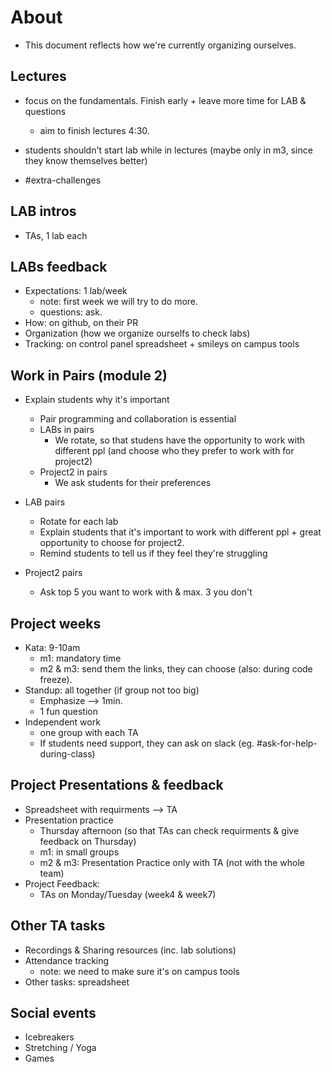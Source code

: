 
# About

- This document reflects how we're currently organizing ourselves.



##  Lectures

- focus on the fundamentals. Finish early + leave more time for LAB & questions
  - aim to finish lectures 4:30.

- students shouldn't start lab while in lectures (maybe only in m3, since they know themselves better)

- #extra-challenges


##  LAB intros
  - TAs, 1 lab each



## LABs feedback
- Expectations: 1 lab/week
  - note: first week we will try to do more. 
  - questions: ask.
- How: on github, on their PR
- Organization (how we organize ourselfs to check labs)
- Tracking: on control panel spreadsheet + smileys on campus tools



## Work in Pairs (module 2)
- Explain students why it's important
  - Pair programming and collaboration is essential
  - LABs in pairs
    - We rotate, so that studens have the opportunity to work with different ppl (and choose who they prefer to work with for project2)
  - Project2 in pairs
    - We ask students for their preferences

- LAB pairs
  - Rotate for each lab
  - Explain students that it's important to work with different ppl + great opportunity to choose for project2.
  - Remind students to tell us if they feel they're struggling

- Project2 pairs
  - Ask top 5 you want to work with & max. 3 you don't


## Project weeks
- Kata: 9-10am
  - m1: mandatory time
  - m2 & m3: send them the links, they can choose (also: during code freeze).
- Standup: all together (if group not too big)
  - Emphasize --> 1min.
  - 1 fun question
- Independent work
  - one group with each TA
  - If students need support, they can ask on slack (eg. #ask-for-help-during-class)
     


## Project Presentations & feedback
- Spreadsheet with requirments --> TA
- Presentation practice
  - Thursday afternoon (so that TAs can check requirments & give feedback on Thursday)
  - m1: in small groups
  - m2 & m3: Presentation Practice only with TA (not with the whole team)
- Project Feedback:
  - TAs on Monday/Tuesday (week4 & week7)



## Other TA tasks
- Recordings & Sharing resources (inc. lab solutions)
- Attendance tracking
  - note: we need to make sure it's on campus tools
- Other tasks: spreadsheet


## Social events
- Icebreakers
- Stretching / Yoga
- Games



